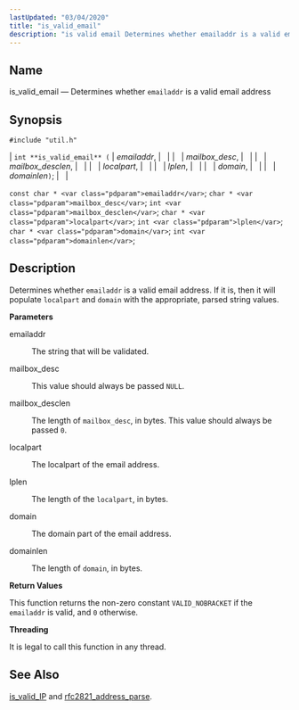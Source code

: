 ```yaml
---
lastUpdated: "03/04/2020"
title: "is_valid_email"
description: "is valid email Determines whether emailaddr is a valid email address int is valid email emailaddr mailbox desc mailbox desclen localpart lplen domain domainlen const char emailaddr char mailbox desc int mailbox desclen char localpart int lplen char domain int domainlen Determines whether emailaddr is a valid email address If..."
---
```


<a name="apis.is_valid_email"></a> 
## Name

is_valid_email — Determines whether `emailaddr` is a valid email address

## Synopsis

`#include "util.h"`

| `int **is_valid_email** (` | <var class="pdparam">emailaddr</var>, |   |
|   | <var class="pdparam">mailbox_desc</var>, |   |
|   | <var class="pdparam">mailbox_desclen</var>, |   |
|   | <var class="pdparam">localpart</var>, |   |
|   | <var class="pdparam">lplen</var>, |   |
|   | <var class="pdparam">domain</var>, |   |
|   | <var class="pdparam">domainlen</var>`)`; |   |

`const char * <var class="pdparam">emailaddr</var>`;
`char * <var class="pdparam">mailbox_desc</var>`;
`int <var class="pdparam">mailbox_desclen</var>`;
`char * <var class="pdparam">localpart</var>`;
`int <var class="pdparam">lplen</var>`;
`char * <var class="pdparam">domain</var>`;
`int <var class="pdparam">domainlen</var>`;<a name="idp64076864"></a> 
## Description

Determines whether `emailaddr` is a valid email address. If it is, then it will populate `localpart` and `domain` with the appropriate, parsed string values.

**<a name="idp64079488"></a> Parameters**

<dl class="variablelist">

<dt>emailaddr</dt>

<dd>

The string that will be validated.

</dd>

<dt>mailbox_desc</dt>

<dd>

This value should always be passed `NULL`.

</dd>

<dt>mailbox_desclen</dt>

<dd>

The length of `mailbox_desc`, in bytes. This value should always be passed `0`.

</dd>

<dt>localpart</dt>

<dd>

The localpart of the email address.

</dd>

<dt>lplen</dt>

<dd>

The length of the `localpart`, in bytes.

</dd>

<dt>domain</dt>

<dd>

The domain part of the email address.

</dd>

<dt>domainlen</dt>

<dd>

The length of `domain`, in bytes.

</dd>

</dl>

**<a name="idp64095552"></a> Return Values**

This function returns the non-zero constant `VALID_NOBRACKET` if the `emailaddr` is valid, and `0` otherwise.

**<a name="idp64097840"></a> Threading**

It is legal to call this function in any thread.

<a name="idp64098944"></a> 
## See Also

[is_valid_IP](/momentum/3/3-api/apis-is-valid-ip) and [rfc2821_address_parse](/momentum/3/3-api/apis-rfc-2821-address-parse).